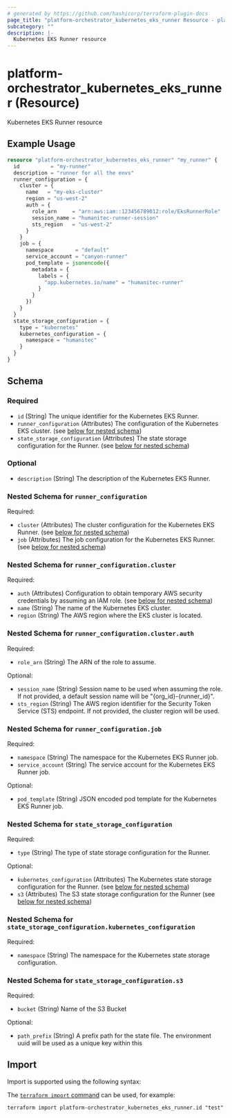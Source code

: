 ```yaml
---
# generated by https://github.com/hashicorp/terraform-plugin-docs
page_title: "platform-orchestrator_kubernetes_eks_runner Resource - platform-orchestrator"
subcategory: ""
description: |-
  Kubernetes EKS Runner resource
---
```


# platform-orchestrator_kubernetes_eks_runner (Resource)

Kubernetes EKS Runner resource

## Example Usage

```terraform
resource "platform-orchestrator_kubernetes_eks_runner" "my_runner" {
  id          = "my-runner"
  description = "runner for all the envs"
  runner_configuration = {
    cluster = {
      name   = "my-eks-cluster"
      region = "us-west-2"
      auth = {
        role_arn     = "arn:aws:iam::123456789012:role/EksRunnerRole"
        session_name = "humanitec-runner-session"
        sts_region   = "us-west-2"
      }
    }
    job = {
      namespace       = "default"
      service_account = "canyon-runner"
      pod_template = jsonencode({
        metadata = {
          labels = {
            "app.kubernetes.io/name" = "humanitec-runner"
          }
        }
      })
    }
  }
  state_storage_configuration = {
    type = "kubernetes"
    kubernetes_configuration = {
      namespace = "humanitec"
    }
  }
}
```

<!-- schema generated by tfplugindocs -->
## Schema

### Required

- `id` (String) The unique identifier for the Kubernetes EKS Runner.
- `runner_configuration` (Attributes) The configuration of the Kubernetes EKS cluster. (see [below for nested schema](#nestedatt--runner_configuration))
- `state_storage_configuration` (Attributes) The state storage configuration for the Runner. (see [below for nested schema](#nestedatt--state_storage_configuration))

### Optional

- `description` (String) The description of the Kubernetes EKS Runner.

<a id="nestedatt--runner_configuration"></a>
### Nested Schema for `runner_configuration`

Required:

- `cluster` (Attributes) The cluster configuration for the Kubernetes EKS Runner. (see [below for nested schema](#nestedatt--runner_configuration--cluster))
- `job` (Attributes) The job configuration for the Kubernetes EKS Runner. (see [below for nested schema](#nestedatt--runner_configuration--job))

<a id="nestedatt--runner_configuration--cluster"></a>
### Nested Schema for `runner_configuration.cluster`

Required:

- `auth` (Attributes) Configuration to obtain temporary AWS security credentials by assuming an IAM role. (see [below for nested schema](#nestedatt--runner_configuration--cluster--auth))
- `name` (String) The name of the Kubernetes EKS cluster.
- `region` (String) The AWS region where the EKS cluster is located.

<a id="nestedatt--runner_configuration--cluster--auth"></a>
### Nested Schema for `runner_configuration.cluster.auth`

Required:

- `role_arn` (String) The ARN of the role to assume.

Optional:

- `session_name` (String) Session name to be used when assuming the role. If not provided, a default session name will be "{org_id}-{runner_id}".
- `sts_region` (String) The AWS region identifier for the Security Token Service (STS) endpoint. If not provided, the cluster region will be used.



<a id="nestedatt--runner_configuration--job"></a>
### Nested Schema for `runner_configuration.job`

Required:

- `namespace` (String) The namespace for the Kubernetes EKS Runner job.
- `service_account` (String) The service account for the Kubernetes EKS Runner job.

Optional:

- `pod_template` (String) JSON encoded pod template for the Kubernetes EKS Runner job.



<a id="nestedatt--state_storage_configuration"></a>
### Nested Schema for `state_storage_configuration`

Required:

- `type` (String) The type of state storage configuration for the Runner.

Optional:

- `kubernetes_configuration` (Attributes) The Kubernetes state storage configuration for the Runner. (see [below for nested schema](#nestedatt--state_storage_configuration--kubernetes_configuration))
- `s3` (Attributes) The S3 state storage configuration for the Runner (see [below for nested schema](#nestedatt--state_storage_configuration--s3))

<a id="nestedatt--state_storage_configuration--kubernetes_configuration"></a>
### Nested Schema for `state_storage_configuration.kubernetes_configuration`

Required:

- `namespace` (String) The namespace for the Kubernetes state storage configuration.


<a id="nestedatt--state_storage_configuration--s3"></a>
### Nested Schema for `state_storage_configuration.s3`

Required:

- `bucket` (String) Name of the S3 Bucket

Optional:

- `path_prefix` (String) A prefix path for the state file. The environment uuid will be used as a unique key within this

## Import

Import is supported using the following syntax:

The [`terraform import` command](https://developer.hashicorp.com/terraform/cli/commands/import) can be used, for example:

```shell
terraform import platform-orchestrator_kubernetes_eks_runner.id "test"
```
